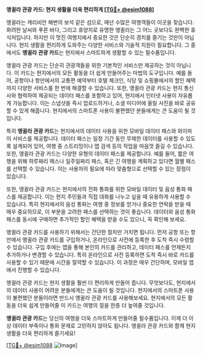 **앵귈라 관광 카드: 현지 생활을 더욱 편리하게 [[TG💪+ @esim1088](https://t.me/s/esim1088)]**

앵귈라는 캐리비안 해변의 보석 같은 섬으로, 매년 수많은 여행객들이 이곳을 찾습니다. 화려한 날씨와 푸른 바다, 그리고 휴양지로 유명한 앵귈라는 그 어느 곳보다도 완벽한 휴식처입니다. 하지만 이 멋진 여행지에서 중요한 것은 단순히 경치를 즐기는 것만이 아닙니다. 현지 생활을 편리하게 도와주는 다양한 서비스와 기술적 지원이 필요합니다. 그 중에서도 **앵귈라 관광 카드**는 현지에서 스마트하게 생활할 수 있는 필수품입니다.

앵귈라 관광 카드는 단순히 관광객들을 위한 기본적인 서비스만 제공하는 것이 아닙니다. 이 카드는 현지에서의 모든 활동을 더 쉽게 만들어주는 마법의 도구입니다. 예를 들어, 공항이나 항만에서의 교통편 예약부터 호텔 체크인, 식당 및 쇼핑몰에서의 할인 혜택까지 다양한 서비스를 한 번에 해결할 수 있습니다. 또한, 앵귈라 관광 카드는 현지 통신사와 협력하여 제공되는 데이터 패스를 포함하고 있어, 현지에서 인터넷 사용이 자유롭게 가능합니다. 이는 스냅샷을 즉시 업로드하거나, 소셜 미디어에 올릴 사진을 바로 공유할 수 있게 해줍니다. 현지에서의 스마트폰 사용이 불편했던 분들에게는 큰 도움이 될 것입니다.

특히 **앵귈라 관광 카드**는 현지에서의 데이터 사용을 위한 모바일 데이터 패스와 와이파이 서비스를 제공합니다. 데이터 패스는 일정 기간 동안 무제한 데이터를 사용할 수 있도록 설계되어 있어, 여행 중 스트리밍이나 맵 검색 등의 작업을 마음껏 즐길 수 있습니다. 또한, 앵귈라 관광 카드는 다양한 유형의 데이터 패스를 제공합니다. 예를 들어, 짧은 여행을 위해 하루짜리 패스나 일주일짜리 패스, 혹은 긴 여행을 계획하고 있다면 월별 패스를 선택할 수 있습니다. 이는 사용자의 필요에 따라 맞춤형으로 선택할 수 있는 장점이 있습니다.

또한, 앵귈라 관광 카드는 현지에서의 전화 통화를 위한 모바일 데이터 및 음성 통화 패스를 제공합니다. 이는 현지 주민들과 직접 대화를 나누고 싶을 때 유용하게 사용할 수 있습니다. 특히 현지에서의 음성 통화는 여행 중 정보를 얻거나 중요한 연락을 받을 때 매우 중요하므로, 이 부분을 고려한 패스를 선택하는 것이 좋습니다. 데이터와 음성 통화 패스를 동시에 구매하면 추가적인 할인 혜택을 받을 수도 있으니, 꼭 확인해 보세요.

앵귈라 관광 카드를 사용하기 위해서는 간단한 절차만 거치면 됩니다. 먼저 공항 또는 항만에서 앵귈라 관광 카드를 구입하거나, 온라인으로 사전에 등록한 후 도착 즉시 수령할 수 있습니다. 구입 후에는 앱을 통해 본인의 카드를 관리하고, 데이터 패스를 언제든지 추가하거나 변경할 수 있습니다. 특히 온라인으로 사전 등록하면 도착 즉시 바로 카드를 사용할 수 있기 때문에 시간을 절약할 수 있습니다. 이 과정은 매우 간단하며, 모바일 앱에서 진행할 수 있습니다.

앵귈라 관광 카드는 현지 생활을 훨씬 더 편리하게 만들어 줍니다. 무엇보다도, 현지에서의 데이터 사용이 어려운 분들에게는 큰 도움이 될 것입니다. 현지에서의 스마트폰 사용이 불편했던 분들이라면 반드시 앵귈라 관광 카드를 사용해보세요. 현지에서의 모든 활동을 더욱 쉽게 만들어줄 이 카드는 여행의 질을 한층 더 높여줄 것입니다.

**앵귈라 관광 카드**는 당신의 여행을 더욱 스마트하게 만들어줄 필수품입니다. 이제 더 이상 데이터 부족이나 통화 문제로 고민하지 않아도 됩니다. 앵귈라 관광 카드와 함께 현지 생활을 더욱 편리하게 즐기세요! 

[[TG💪+ @esim1088](https://t.me/s/esim1088) ![Image](https://i.postimg.cc/Y0z9fWf4/image.png)]